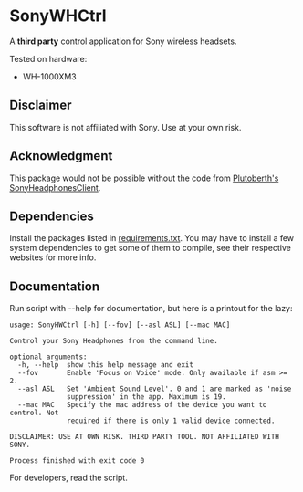 # SonyWHCtrl

A **third party** control application for Sony wireless headsets.

Tested on hardware:

+ WH-1000XM3 

## Disclaimer

This software is not affiliated with Sony. Use at your own risk.

## Acknowledgment

This package would not be possible without the code from [Plutoberth's SonyHeadphonesClient](https://github.com/Plutoberth/SonyHeadphonesClient).

## Dependencies

Install the packages listed in [requirements.txt](./requirements.txt).
You may have to install a few system dependencies to get some of them to compile, see their respective websites for more info.

## Documentation

Run script with --help for documentation, but here is a printout for the lazy:

```
usage: SonyHWCtrl [-h] [--fov] [--asl ASL] [--mac MAC]

Control your Sony Headphones from the command line.

optional arguments:
  -h, --help  show this help message and exit
  --fov       Enable 'Focus on Voice' mode. Only available if asm >= 2.
  --asl ASL   Set 'Ambient Sound Level'. 0 and 1 are marked as 'noise
              suppression' in the app. Maximum is 19.
  --mac MAC   Specify the mac address of the device you want to control. Not
              required if there is only 1 valid device connected.

DISCLAIMER: USE AT OWN RISK. THIRD PARTY TOOL. NOT AFFILIATED WITH SONY.

Process finished with exit code 0
```

For developers, read the script.
